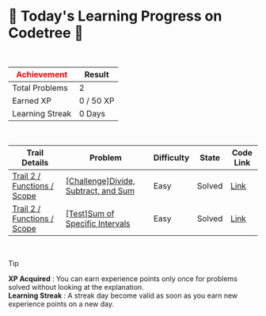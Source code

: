 # 🌲 Today's Learning Progress on Codetree 🌲

<br />

| <span style="color:red;display:block;text-align:center;"> **Achievement**</span> | Result |
|---|---|
|Total Problems| 2 |
| Earned XP | 0 / 50 XP |
| Learning Streak | 0 Days |

<br />

|Trail Details|Problem|Difficulty|State|Code Link|
|---|---|---|---|---|
|[Trail 2 / Functions / Scope](https://www.codetree.ai/trail-info/novice-mid/)|[[Challenge]Divide, Subtract, and Sum](https://www.codetree.ai/trails/complete/curated-cards/challenge-divide-and-subtract-and-add-up/)|Easy|Solved|[Link](https://github.com/kangmoonsu/DSA-study/blob/main/250813/%EB%82%98%EB%88%84%EA%B3%A0%20%EB%B9%BC%EB%A9%B4%EC%84%9C%20%ED%95%A9%ED%95%98%EA%B8%B0/divide-and-subtract-and-add-up.py)|
|[Trail 2 / Functions / Scope](https://www.codetree.ai/trail-info/novice-mid/)|[[Test]Sum of Specific Intervals](https://www.codetree.ai/trails/complete/curated-cards/test-sum-of-specific-intervals/)|Easy|Solved|[Link](https://github.com/kangmoonsu/DSA-study/blob/main/250813/Sum%20of%20Specific%20Intervals/sum-of-specific-intervals.py)|


<br />

> [!TIP]
> **XP Acquired** : You can earn experience points only once for problems solved without looking at the explanation.  
> **Learning Streak** : A streak day become valid as soon as you earn new experience points on a new day.


